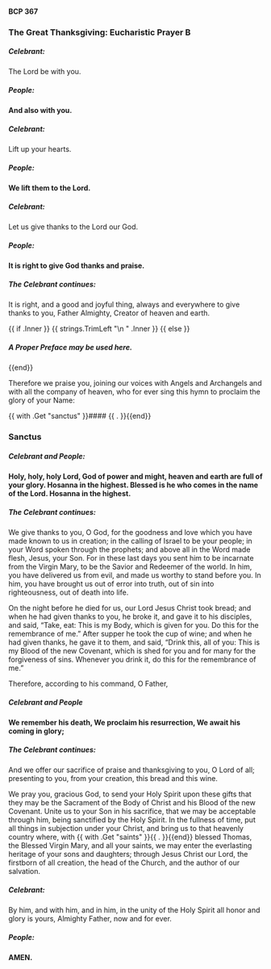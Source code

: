 #### BCP 367
### The Great Thanksgiving: Eucharistic Prayer B
##### Celebrant:
The Lord be with you.

##### **People:**
**And also with you.**

##### Celebrant:
Lift up your hearts.

##### **People:**
**We lift them to the Lord.**

##### Celebrant:
Let us give thanks to the Lord our God.

##### **People:**
**It is right to give God thanks and praise.**

##### The Celebrant continues:
It is right, and a good and joyful thing, always and everywhere to give thanks to you, Father Almighty, Creator of heaven and earth.

{{ if .Inner }}
{{ strings.TrimLeft "\n " .Inner }}
{{ else }}
##### A Proper Preface may be used here.
{{end}}

Therefore we praise you, joining our voices with Angels and Archangels and with all the company of heaven, who for ever sing this hymn to proclaim the glory of your Name:

{{ with .Get "sanctus" }}#### {{ . }}{{end}}
### Sanctus
##### Celebrant and **People:**
**Holy, holy, holy Lord, God of power and might,
heaven and earth are full of your glory.
Hosanna in the highest.
Blessed is he who comes in the name of the Lord.
Hosanna in the highest.**

##### The Celebrant continues:
We give thanks to you, O God, for the goodness and love which you have made known to us in creation; in the calling of Israel to be your people; in your Word spoken through the prophets; and above all in the Word made flesh, Jesus, your Son. For in these last days you sent him to be incarnate from the Virgin Mary, to be the Savior and Redeemer of the world. In him, you have delivered us from evil, and made us worthy to stand before you. In him, you have brought us out of error into truth, out of sin into righteousness, out of death into life.

On the night before he died for us, our Lord Jesus Christ took bread; and when he had given thanks to you, he broke it, and gave it to his disciples, and said, “Take, eat: This is my Body, which is given for you. Do this for the remembrance of me.” After supper he took the cup of wine; and when he had given thanks, he gave it to them, and said, “Drink this, all of you: This is my Blood of the new Covenant, which is shed for you and for many for the forgiveness of sins. Whenever you drink it, do this for the remembrance of me.”

Therefore, according to his command, O Father,

##### Celebrant and *People*
**We remember his death,
We proclaim his resurrection,
We await his coming in glory;**

##### The Celebrant continues:
And we offer our sacrifice of praise and thanksgiving to you, O Lord of all; presenting to you, from your creation, this bread and this wine.

We pray you, gracious God, to send your Holy Spirit upon these gifts that they may be the Sacrament of the Body of Christ and his Blood of the new Covenant. Unite us to your Son in his sacrifice, that we may be acceptable through him, being sanctified by the Holy Spirit. In the fullness of time, put all things in subjection under your Christ, and bring us to that heavenly country where, with {{ with .Get "saints" }}{{ . }}{{end}} blessed Thomas, the Blessed Virgin Mary, and all your saints, we may enter the everlasting heritage of your sons and daughters; through Jesus Christ our Lord, the firstborn of all creation, the head of the Church, and the author of our salvation.

##### Celebrant:
By him, and with him, and in him, in the unity of the Holy Spirit all honor and glory is yours, Almighty Father, now and for ever.

##### **People:**
**AMEN.**
